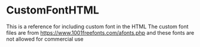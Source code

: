 # CustomFontHTML
This is a reference for including custom font in the HTML
The custom font files are from https://www.1001freefonts.com/afonts.php and these fonts are not allowed for commercial use
